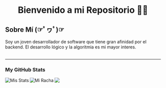 <h1 align="center">Bienvenido a mi Repositorio 👋👋 </h1>

<h2>Sobre Mí (☞ﾟヮﾟ)☞</h2>
Soy un joven desarrollador de software que tiene gran afinidad por el backend. El desarrollo lógico y la algoritmia es mi mayor interes.
<br><br><hr>
<h3>My GitHub Stats</h3>
<img align="left" src="https://github-readme-stats.vercel.app/api?username=nehuengiacone&show_icons=true&theme=tokyonight" alt="Mis Stats" />

<img align="left" src="https://github-readme-streak-stats.herokuapp.com/?user=nehuengiacone&theme=tokyonight" alt="Mi Racha"/>
<img align="left" src="https://github-readme-stats.vercel.app/api/top-langs/?username=nehuengiacone&theme=tokyonight&layout=compact" />


